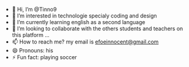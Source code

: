 - 👋 Hi, I’m @Tinno9
- 👀 I’m interested in technologie specialy coding and design
- 🌱 I’m currently learning english as a second language
- 💞️ I’m looking to collaborate with the others students and teachers on this platform ...
- 📫 How to reach me?  my email is efoeinnocent@gmail.com 
- 😄 Pronouns: his
- ⚡ Fun fact: playing soccer 

<!---
Tinno9/Tinno9 is a ✨ special ✨ repository because its `README.md` (this file) appears on your GitHub profile.
You can click the Preview link to take a look at your changes.
--->
